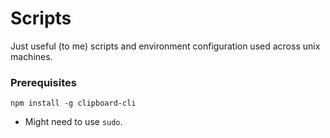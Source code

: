 # Scripts
Just useful (to me) scripts and environment configuration used across unix machines.

### Prerequisites
`npm install -g clipboard-cli`
- Might need to use `sudo`.

